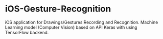 # iOS-Gesture-Recognition
iOS application for Drawings/Gestures Recording and Recognition. Machine Learning model (Computer Vision) based on API Keras with using TensorFlow backend. 
